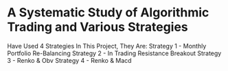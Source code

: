 # A Systematic Study of Algorithmic Trading and Various Strategies

Have Used 4 Strategies In This Project, They Are:
Strategy 1 - Monthly Portfolio Re-Balancing
Strategy 2 - In Trading Resistance Breakout
Strategy 3 - Renko & Obv
Strategy 4 - Renko & Macd
